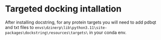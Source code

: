 # Targeted docking intallation

After installing docstring, for any protein targets you will need to add pdbqt and txt files to 
```envs\dzinerp\lib\python3.11\site-packages\dockstring\resources\targets\``` in your conda env.

